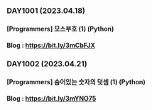 ### DAY1001 (2023.04.18)
#### [Programmers] 모스부호 (1) (Python)
#### Blog : https://bit.ly/3mCbFJX

### DAY1002 (2023.04.21)
#### [Programmers] 숨어있는 숫자의 덧셈 (1) (Python)
#### Blog : https://bit.ly/3mYNO75